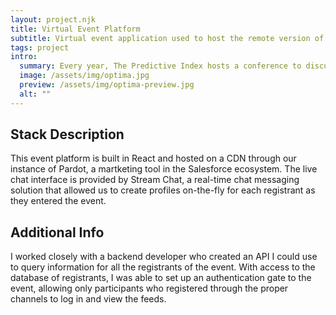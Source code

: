 ```yaml
---
layout: project.njk
title: Virtual Event Platform
subtitle: Virtual event application used to host the remote version of the 2022 Optima Conference.
tags: project
intro:
  summary: Every year, The Predictive Index hosts a conference to discuss and grow the category of talent optimization. Since 2020, they've offered a remote experience to complement the in-person event with a service called Bizzabo, a platform for hosting hybrid and virtual events. In 2022, we nixed the third-party platform in favor of our own bespoke solution.
  image: /assets/img/optima.jpg
  preview: /assets/img/optima-preview.jpg
  alt: ""
---
```


## Stack Description 

This event platform is built in React and hosted on a CDN through our instance of Pardot, a martketing tool in the Salesforce ecosystem. The live chat interface is provided by Stream Chat, a real-time chat messaging solution that allowed us to create profiles on-the-fly for each registrant as they entered the event.

## Additional Info

I worked closely with a backend developer who created an API I could use to query information for all the registrants of the event. With access to the database of registrants, I was able to set up an authentication gate to the event, allowing only participants who registered through the proper channels to log in and view the feeds.